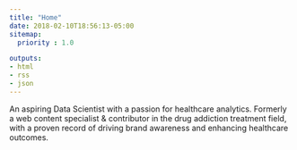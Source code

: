 ```yaml
---
title: "Home"
date: 2018-02-10T18:56:13-05:00
sitemap:
  priority : 1.0

outputs:
- html
- rss
- json
---
```

<p>An aspiring Data Scientist with a passion for healthcare analytics.
Formerly a web content specialist & contributor in the drug addiction treatment field, with a proven record of driving brand awareness and enhancing healthcare outcomes.</p>
